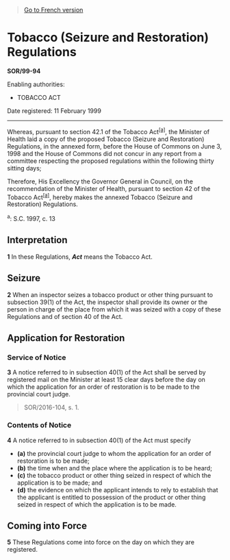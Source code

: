 > [Go to French version](/fr/Règlements/Décrets,%20ordonnances%20et%20règlements%20statutaires/99/94.md)

# Tobacco (Seizure and Restoration) Regulations

**SOR/99-94**

Enabling authorities: 
- TOBACCO ACT

Date registered: 11 February 1999

----------

Whereas, pursuant to section 42.1 of the Tobacco Act<sup><a href='#footnotea_e'>[a]</a></sup>, the Minister of Health laid a copy of the proposed Tobacco (Seizure and Restoration) Regulations, in the annexed form, before the House of Commons on June 3, 1998 and the House of Commons did not concur in any report from a committee respecting the proposed regulations within the following thirty sitting days;

Therefore, His Excellency the Governor General in Council, on the recommendation of the Minister of Health, pursuant to section 42 of the Tobacco Act<sup><a href='#footnotea_e'>[a]</a></sup>, hereby makes the annexed Tobacco (Seizure and Restoration) Regulations.

<a name='footnotea_e'><sup>a</sup></a>: S.C. 1997, c. 13<br />




## Interpretation


**1** In these Regulations, ***Act*** means the Tobacco Act.




## Seizure


**2** When an inspector seizes a tobacco product or other thing pursuant to subsection 39(1) of the Act, the inspector shall provide its owner or the person in charge of the place from which it was seized with a copy of these Regulations and of section 40 of the Act.




## Application for Restoration



### Service of Notice


**3** A notice referred to in subsection 40(1) of the Act shall be served by registered mail on the Minister at least 15 clear days before the day on which the application for an order of restoration is to be made to the provincial court judge.
> SOR/2016-104, s. 1.





### Contents of Notice


**4** A notice referred to in subsection 40(1) of the Act must specify
- **(a)** the provincial court judge to whom the application for an order of restoration is to be made;
- **(b)** the time when and the place where the application is to be heard;
- **(c)** the tobacco product or other thing seized in respect of which the application is to be made; and
- **(d)** the evidence on which the applicant intends to rely to establish that the applicant is entitled to possession of the product or other thing seized in respect of which the application is to be made.




## Coming into Force


**5** These Regulations come into force on the day on which they are registered.


